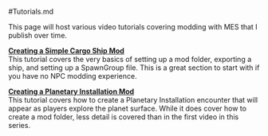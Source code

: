 #Tutorials.md

This page will host various video tutorials covering modding with MES that I publish over time.

[**Creating a Simple Cargo Ship Mod**](https://www.youtube.com/watch?v=QpMbBkQurzY)  
This tutorial covers the very basics of setting up a mod folder, exporting a ship, and setting up a SpawnGroup file. This is a great section to start with if you have no NPC modding experience.

[**Creating a Planetary Installation Mod**](https://www.youtube.com/watch?v=qHcYS82kQog)  
This tutorial covers how to create a Planetary Installation encounter that will appear as players explore the planet surface. While it does cover how to create a mod folder, less detail is covered than in the first video in this series.